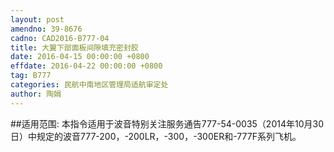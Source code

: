 ```yaml
---
layout: post
amendno: 39-8676
cadno: CAD2016-B777-04
title: 大翼下部面板间隙填充密封胶
date: 2016-04-15 00:00:00 +0800
effdate: 2016-04-22 00:00:00 +0800
tag: B777
categories: 民航中南地区管理局适航审定处
author: 陶娟
---
```


##适用范围:
本指令适用于波音特别关注服务通告777-54-0035（2014年10月30日）中规定的波音777-200，-200LR，-300，-300ER和-777F系列飞机。

